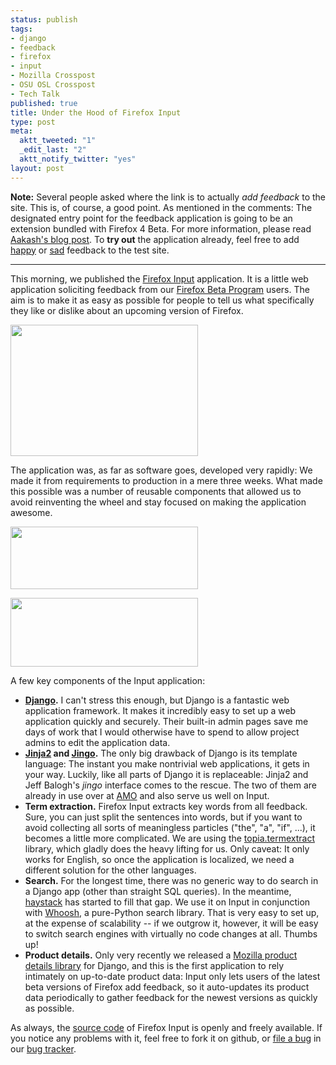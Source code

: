```yaml
--- 
status: publish
tags: 
- django
- feedback
- firefox
- input
- Mozilla Crosspost
- OSU OSL Crosspost
- Tech Talk
published: true
title: Under the Hood of Firefox Input
type: post
meta: 
  aktt_tweeted: "1"
  _edit_last: "2"
  aktt_notify_twitter: "yes"
layout: post
---
```

<strong>Note:</strong> Several people asked where the link is to actually <em>add feedback</em> to the site. This is, of course, a good point. As mentioned in the comments: The designated entry point for the feedback application is going to be an extension bundled with Firefox 4 Beta. For more information, please read <a href="http://aakash.doesthings.com/2010/06/25/hi-my-name-is-firefox-input/">Aakash's blog post</a>. To <strong>try out</strong> the application already, feel free to add <a href="http://input.stage.mozilla.com/happy">happy</a> or <a href="http://input.stage.mozilla.com/sad">sad</a> feedback to the test site.
<hr />

This morning, we published the <a href="http://input.mozilla.com">Firefox Input</a> application. It is a little web application soliciting feedback from our <a href="http://www.mozilla.com/en-US/firefox/all-beta.html">Firefox Beta Program</a> users. The aim is to make it as easy as possible for people to tell us what specifically they like or dislike about an upcoming version of Firefox.

<a href="http://fredericiana.com/wp-content/uploads/2010/06/fx-input-dashboard.jpg"><img src="http://fredericiana.com/wp-content/uploads/2010/06/fx-input-dashboard-300x210.jpg" alt="" title="Firefox Input: Dashboard" width="300" height="210" class="aligncenter size-medium wp-image-2835" /></a>

The application was, as far as software goes, developed very rapidly: We made it from requirements to production in a mere three weeks. What made this possible was a number of reusable components that allowed us to avoid reinventing the wheel and stay focused on making the application awesome.

<a href="http://fredericiana.com/wp-content/uploads/2010/06/fx-input-happy.jpg"><img src="http://fredericiana.com/wp-content/uploads/2010/06/fx-input-happy-300x100.jpg" alt="" title="Firefox Input: Happy Feedback" width="300" height="100" class="aligncenter size-medium wp-image-2842" /></a>

<a href="http://fredericiana.com/wp-content/uploads/2010/06/fx-input-sad.jpg"><img src="http://fredericiana.com/wp-content/uploads/2010/06/fx-input-sad-300x110.jpg" alt="" title="Firefox Input: Sad Feedback" width="300" height="110" class="aligncenter size-medium wp-image-2843" /></a>

A few key components of the Input application:
<ul>
	<li><strong><a href="http://www.djangoproject.com/">Django</a>.</strong> I can't stress this enough, but Django is a fantastic web application framework. It makes it incredibly easy to set up a web application quickly and securely. Their built-in admin pages save me days of work that I would otherwise have to spend to allow project admins to edit the application data.</li>
	<li><strong><a href="http://jinja.pocoo.org/2/">Jinja2</a> and <a href="http://github.com/jbalogh/jingo/">Jingo</a>.</strong> The only big drawback of Django is its template language: The instant you make nontrivial web applications, it gets in your way. Luckily, like all parts of Django it is replaceable: Jinja2 and Jeff Balogh's <em>jingo</em> interface comes to the rescue. The two of them are already in use over at <a href="https://addons.mozilla.org">AMO</a> and also serve us well on Input.</li>
	<li><strong>Term extraction.</strong> Firefox Input extracts key words from all feedback. Sure, you can just split the sentences into words, but if you want to avoid collecting all sorts of meaningless particles ("the", "a", "if", ...), it becomes a little more complicated. We are using the <a href="http://pypi.python.org/pypi/topia.termextract/">topia.termextract</a> library, which gladly does the heavy lifting for us. Only caveat: It only works for English, so once the application is localized, we need a different solution for the other languages.</li>
	<li><strong>Search.</strong> For the longest time, there was no generic way to do search in a Django app (other than straight SQL queries). In the meantime, <a href="http://haystacksearch.org/">haystack</a> has started to fill that gap. We use it on Input in conjunction with <a href="http://bitbucket.org/mchaput/whoosh/wiki/Home">Whoosh</a>, a pure-Python search library. That is very easy to set up, at the expense of scalability -- if we outgrow it, however, it will be easy to switch search engines with virtually no code changes at all. Thumbs up!</li>
	<li><strong>Product details.</strong> Only very recently we released a <a href="http://blog.mozilla.com/webdev/2010/06/01/django-mozilla-product-details-because-short-library-names-are-for-wimps/">Mozilla product details library</a> for Django, and this is the first application to rely intimately on up-to-date product data: Input only lets users of the latest beta versions of Firefox add feedback, so it auto-updates its product data periodically to gather feedback for the newest versions as quickly as possible.</li>
</ul>

As always, the <a href="http://github.com/fwenzel/reporter">source code</a> of Firefox Input is openly and freely available. If you notice any problems with it, feel free to fork it on github, or <a href="https://bugzilla.mozilla.org/enter_bug.cgi?product=Webtools&component=Input">file a bug</a> in our <a href="https://bugzilla.mozilla.org/buglist.cgi?resolution=---&query_format=advanced&component=Input&product=Webtools">bug tracker</a>.
